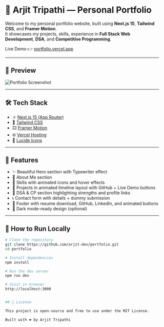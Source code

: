 # 🚀 Arjit Tripathi — Personal Portfolio

Welcome to my personal portfolio website, built using **Next.js 15**, **Tailwind CSS**, and **Framer Motion**.  
It showcases my projects, skills, experience in **Full Stack Web Development**, **DSA**, and **Competitive Programming**.

Live Demo 👉 [portfolio.vercel.app](https://portfolio.vercel.app)

---

## 📸 Preview

![Portfolio Screenshot](./public/preview.jpg)

---

## 🛠️ Tech Stack

- ⚛️ [Next.js 15 (App Router)](https://nextjs.org/)
- 💨 [Tailwind CSS](https://tailwindcss.com/)
- 🎞️ [Framer Motion](https://www.framer.com/motion/)
- 🌐 [Vercel Hosting](https://vercel.com/)
- 🧩 [Lucide Icons](https://lucide.dev/)

---

## 🧩 Features

- ✨ Beautiful Hero section with Typewriter effect
- 📖 About Me section
- 💼 Skills with animated icons and hover effects
- 🧠 Projects in animated timeline layout with GitHub + Live Demo buttons
- 🧠 DSA & CP section highlighting strengths and profile links
- 📞 Contact form with details + dummy submission
- 👣 Footer with resume download, GitHub, LinkedIn, and animated buttons
- 🌙 Dark mode-ready design (optional)

---

## 🧪 How to Run Locally

```bash
# Clone the repository
git clone https://github.com/arjit-dev/portfolio.git
cd portfolio

# Install dependencies
npm install

# Run the dev server
npm run dev

# Visit in browser
http://localhost:3000


## 📃 License

This project is open-source and free to use under the MIT License.

Built with ❤️ by Arjit Tripathi